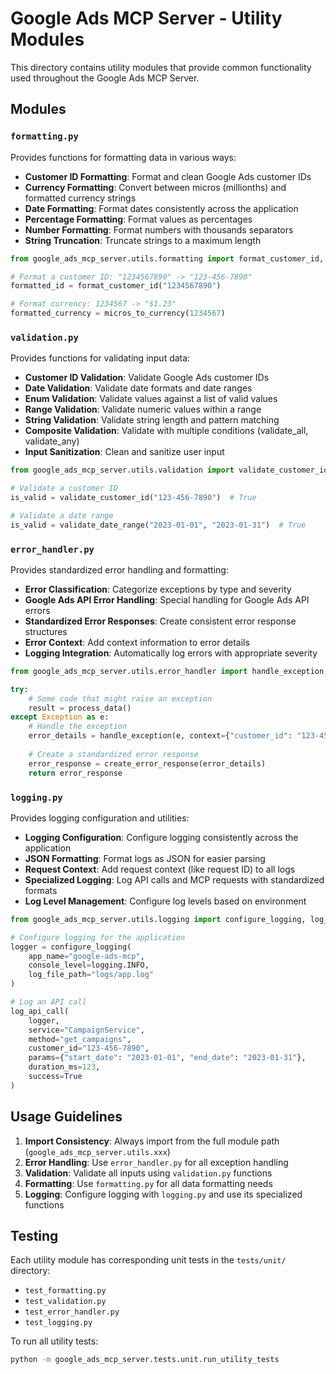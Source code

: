 # Google Ads MCP Server - Utility Modules

This directory contains utility modules that provide common functionality used throughout the Google Ads MCP Server.

## Modules

### `formatting.py`

Provides functions for formatting data in various ways:

- **Customer ID Formatting**: Format and clean Google Ads customer IDs
- **Currency Formatting**: Convert between micros (millionths) and formatted currency strings
- **Date Formatting**: Format dates consistently across the application
- **Percentage Formatting**: Format values as percentages
- **Number Formatting**: Format numbers with thousands separators
- **String Truncation**: Truncate strings to a maximum length

```python
from google_ads_mcp_server.utils.formatting import format_customer_id, micros_to_currency

# Format a customer ID: "1234567890" -> "123-456-7890"
formatted_id = format_customer_id("1234567890")

# Format currency: 1234567 -> "$1.23"
formatted_currency = micros_to_currency(1234567)
```

### `validation.py`

Provides functions for validating input data:

- **Customer ID Validation**: Validate Google Ads customer IDs
- **Date Validation**: Validate date formats and date ranges
- **Enum Validation**: Validate values against a list of valid values
- **Range Validation**: Validate numeric values within a range
- **String Validation**: Validate string length and pattern matching
- **Composite Validation**: Validate with multiple conditions (validate_all, validate_any)
- **Input Sanitization**: Clean and sanitize user input

```python
from google_ads_mcp_server.utils.validation import validate_customer_id, validate_date_range

# Validate a customer ID
is_valid = validate_customer_id("123-456-7890")  # True

# Validate a date range
is_valid = validate_date_range("2023-01-01", "2023-01-31")  # True
```

### `error_handler.py`

Provides standardized error handling and formatting:

- **Error Classification**: Categorize exceptions by type and severity
- **Google Ads API Error Handling**: Special handling for Google Ads API errors
- **Standardized Error Responses**: Create consistent error response structures
- **Error Context**: Add context information to error details
- **Logging Integration**: Automatically log errors with appropriate severity

```python
from google_ads_mcp_server.utils.error_handler import handle_exception, create_error_response

try:
    # Some code that might raise an exception
    result = process_data()
except Exception as e:
    # Handle the exception
    error_details = handle_exception(e, context={"customer_id": "123-456-7890"})
    
    # Create a standardized error response
    error_response = create_error_response(error_details)
    return error_response
```

### `logging.py`

Provides logging configuration and utilities:

- **Logging Configuration**: Configure logging consistently across the application
- **JSON Formatting**: Format logs as JSON for easier parsing
- **Request Context**: Add request context (like request ID) to all logs
- **Specialized Logging**: Log API calls and MCP requests with standardized formats
- **Log Level Management**: Configure log levels based on environment

```python
from google_ads_mcp_server.utils.logging import configure_logging, log_api_call

# Configure logging for the application
logger = configure_logging(
    app_name="google-ads-mcp",
    console_level=logging.INFO,
    log_file_path="logs/app.log"
)

# Log an API call
log_api_call(
    logger,
    service="CampaignService",
    method="get_campaigns",
    customer_id="123-456-7890",
    params={"start_date": "2023-01-01", "end_date": "2023-01-31"},
    duration_ms=123,
    success=True
)
```

## Usage Guidelines

1. **Import Consistency**: Always import from the full module path (`google_ads_mcp_server.utils.xxx`)
2. **Error Handling**: Use `error_handler.py` for all exception handling
3. **Validation**: Validate all inputs using `validation.py` functions
4. **Formatting**: Use `formatting.py` for all data formatting needs
5. **Logging**: Configure logging with `logging.py` and use its specialized functions

## Testing

Each utility module has corresponding unit tests in the `tests/unit/` directory:

- `test_formatting.py`
- `test_validation.py`
- `test_error_handler.py`
- `test_logging.py`

To run all utility tests:

```bash
python -m google_ads_mcp_server.tests.unit.run_utility_tests
``` 